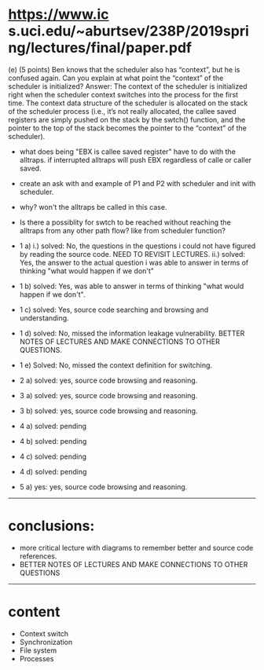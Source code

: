 # https://www.ic s.uci.edu/~aburtsev/238P/2019spring/lectures/final/paper.pdf

(e) (5 points) Ben knows that the scheduler also has “context”, but he is confused again. Can
you explain at what point the “context” of the scheduler is initialized?
Answer: The context of the scheduler is initialized right when the scheduler context
switches into the process for the first time. The context data structure of the scheduler
is allocated on the stack of the scheduler process (i.e., it’s not really allocated, the callee
saved registers are simply pushed on the stack by the swtch() function, and the pointer
to the top of the stack becomes the pointer to the “context” of the scheduler).

- what does being "EBX is callee saved register" have to do with the alltraps. if interrupted alltraps will push EBX regardless of calle or caller saved.
- create an ask with and example of P1 and P2 with scheduler and init with scheduler.
- why? won't the alltraps be called in this case.
- Is there a possiblity for swtch to be reached without reaching the alltraps from any other path flow? like from scheduler function?

- 1 a) i.) solved: No, the questions in the questions i could not have figured by reading the source code. NEED TO REVISIT LECTURES.
ii.) solved: Yes, the answer to the actual question i was able to answer in terms of thinking "what would happen if we don't"
- 1 b) solved: Yes, was able to answer in terms of thinking "what would happen if we don't".
- 1 c) solved: Yes, source code searching and browsing and understanding.
- 1 d) solved: No, missed the information leakage vulnerability. BETTER NOTES OF LECTURES AND MAKE CONNECTIONS TO OTHER QUESTIONS.
- 1 e) Solved: No, missed the context definition for switching.


- 2 a) solved: yes, source code browsing and reasoning.

- 3 a) solved: yes, source code browsing and reasoning.
- 3 b) solved:  yes, source code browsing and reasoning.

- 4 a) solved: pending
- 4 b) solved: pending
- 4 c) solved: pending
- 4 d) solved: pending
- 5 a) yes: yes, source code browsing and reasoning.

---
# conclusions:
- more critical lecture with diagrams to remember better and source code references.
- BETTER NOTES OF LECTURES AND MAKE CONNECTIONS TO OTHER QUESTIONS
---
# content
- Context switch
- Synchronization
- File system
- Processes